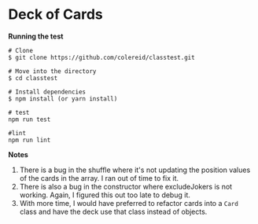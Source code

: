 # Deck of Cards

**Running the test**

```
# Clone
$ git clone https://github.com/colereid/classtest.git

# Move into the directory
$ cd classtest

# Install dependencies 
$ npm install (or yarn install)

# test
npm run test

#lint
npm run lint
```

**Notes**
1. There is a bug in the shuffle where it's not updating the position values of the cards in the array. I ran out of time to fix it.
2. There is also a bug in the constructor where excludeJokers is not working. Again, I figured this out too late to debug it.
3. With more time, I would have preferred to refactor cards into a `Card` class and have the deck use that class instead of objects.
